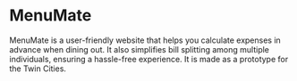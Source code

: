 # MenuMate
MenuMate is a user-friendly website that helps you calculate expenses in advance when dining out. It also simplifies bill splitting among multiple individuals, ensuring a hassle-free experience.
It is made as a prototype for the Twin Cities.
